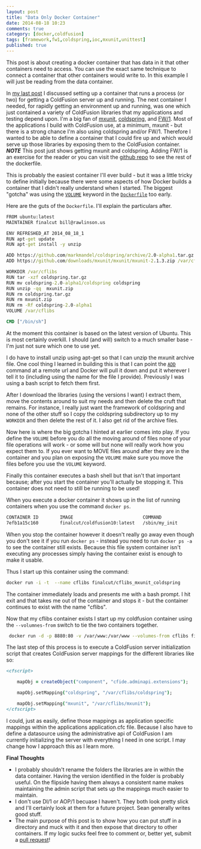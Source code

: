 ```yaml
---
layout: post
title: "Data Only Docker Container"
date: 2014-08-18 10:23
comments: true
category: [docker,coldfusion]
tags: [framework,fw1,coldspring,ioc,mxunit,unittest]
published: true
---
```

This post is about creating a docker container that has data in it that other containers need to access.  You can use the exact same technique to connect a container that other containers would write to.  In this example I will just be reading from the data container.

In [my last post](http://code.rawlinson.us/2014/08/create-a-coldfusion-docker-container.html) I discussed setting up a container that runs a process (or two) for getting a ColdFusion server up and running.  The next container I needed, for rapidly getting an environment up and running, was one which just contained a variety of ColdFusion libraries that my applications and testing depend upon.  I'm a big fan of [mxunit](mxunit.org), [coldspring](https://github.com/markmandel/coldspring), and [FW/1](https://github.com/framework-one/fw1).  Most of the applications I build with ColdFusion use, at a minimum, mxunit - but there is a strong chance I'm also using coldspring and/or FW/1.  Therefore I wanted to be able to define a container that I could fire up and which would serve up those libraries by exposing them to the ColdFusion container.  ***NOTE*** This post just shows getting mxunit and coldspring. Adding FW/1 is an exercise for the reader or you can visit the [github repo](https://github.com/finalcut/docker-cflibs) to see the rest of the dockerfile.

This is probably the easiest container I'll ever build - but it was a little tricky to define initially because there were some aspects of how Docker builds a container that I didn't really understand when I started.  The biggest "gotcha" was using the [`VOLUME`](https://docs.docker.com/reference/builder/#volume) keyword in the [`Dockerfile`](https://docs.docker.com/reference/builder) too early.

Here are the guts of the `Dockerfile`.  I'll explain the particulars after.


```bat
FROM ubuntu:latest
MAINTAINER finalcut bill@rawlinson.us

ENV REFRESHED_AT 2014_08_18_1
RUN apt-get update
RUN apt-get install -y unzip

ADD https://github.com/markmandel/coldspring/archive/2.0-alpha1.tar.gz /var/cflibs/coldspring.tar.gz
ADD https://github.com/downloads/mxunit/mxunit/mxunit-2.1.3.zip /var/cflibs/mxunit.zip

WORKDIR /var/cflibs
RUN tar -xzf coldspring.tar.gz
RUN mv coldspring-2.0-alpha1/coldspring coldspring
RUN unzip -qq  mxunit.zip
RUN rm coldspring.tar.gz
RUN rm mxunit.zip
RUN rm -Rf coldspring-2.0-alpha1
VOLUME /var/cflibs

CMD ["/bin/sh"]

```


At the moment this container is based on the latest version of Ubuntu.  This is most certainly overkill.  I should (and will) switch to a much smaller base - I'm just not sure which one to use yet.


I do have to install unzip using apt-get so that I can unzip the mxunit archive file.  One cool thing I learned in building this is that I can point the [`ADD`](https://docs.docker.com/reference/builder/#add) command at a remote url and Docker will pull it down and put it wherever I tell it to (including using the name for the file I provide).  Previously I was using a bash script to fetch them first.

After I download the libraries (using the versions I want) I extract them, move the contents around to suit my needs and then delete the cruft that remains.  For instance, I really just want the framework of coldspring and none of the other stuff so I copy the coldspring subdirectory up to my `WORKDIR` and then delete the rest of it.  I also get rid of the archive files.

Now here is where the big gotcha I hinted at earlier comes into play.  If you define the `VOLUME` before you do all the moving around of files none of your file operations will work - or some will but none will really work how you expect them to.  If you ever want to MOVE files around after they are in the container and you plan on exposing the `VOLUME` make sure you move the files before you use the `VOLUME` keyword.

Finally this container executes a bash shell but that isn't that important because; after you start the container you'll actually be stopping it.  This container does not need to still be running to be used!

When you execute a docker container it shows up in the list of running containers when you use the command `docker ps`.


```sh
CONTAINER ID        IMAGE                          COMMAND             CREATED             STATUS              PORTS                            NAMES
7efb1a15c160        finalcut/coldfusion10:latest   /sbin/my_init       40 minutes ago      Up 40 minutes       8500/tcp, 0.0.0.0:8880->80/tcp   determined_wilson

```


When you stop the container however it doesn't really go away even though you don't see it if you run `docker ps` - instead you need to run `docker ps -a` to see the container still exists.  Because this file system container isn't executing any processes simply having the container exist is enough to make it usable.


Thus I start up this container using the command:


```sh
docker run -i -t  --name cflibs finalcut/cflibs_mxunit_coldspring

```


The container immediately loads and presents me with a bash prompt.  I hit exit and that takes me out of the container and stops it - but the container continues to exist with the name "cflibs".

Now that my cflibs container exists I start up my coldfusion container using the `--volumnes-from` switch to tie the two containers together.


```sh
 docker run -d -p 8880:80 -v /var/www:/var/www --volumes-from cflibs finalcut/coldfusion10


```


The last step of this process is to execute a ColdFusion server initialization script that creates ColdFusion server mappings for the different libraries like so:


```cfc
<cfscript>

    mapObj = createObject("component", "cfide.adminapi.extensions");

    mapObj.setMapping("coldspring", "/var/cflibs/coldspring");

    mapObj.setMapping("mxunit", "/var/cflibs/mxunit");
</cfscript>

```


I could, just as easily, define those mappings as application specific mappings within the applications application.cfc file.  Because I also have to define a datasource using the administrative api of ColdFusion I am currently initializing the server with everything I need in one script.  I may change how I approach this as I learn more.


**Final Thoughts**

  * I probably shouldn't rename the folders the libraries are in within the data container.  Having the version identified in the folder is probably useful.  On the flipside having them always a consistent name makes maintaining the admin script that sets up the mappings much easier to maintain.
  * I don't use DI/1 or AOP/1 becuase I haven't.  They both look pretty slick and I'll certainly look at them for a future project.  Sean generally writes good stuff.
  * The main purpose of this post is to show how you can put stuff in a directory and muck with it and then expose that directory to other containers.  If my logic sucks feel free to comment or, better yet, submit a [pull request](https://github.com/finalcut/docker-cflibs)!

